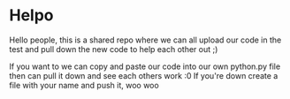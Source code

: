# Helpo

Hello people, this is a shared repo where we can all upload our code in the test and pull down the new code to help each other out ;)

If you want to we can copy and paste our code into our own python.py file then can pull it down and see each others work :0
If you're down create a file with your name and push it,  woo woo